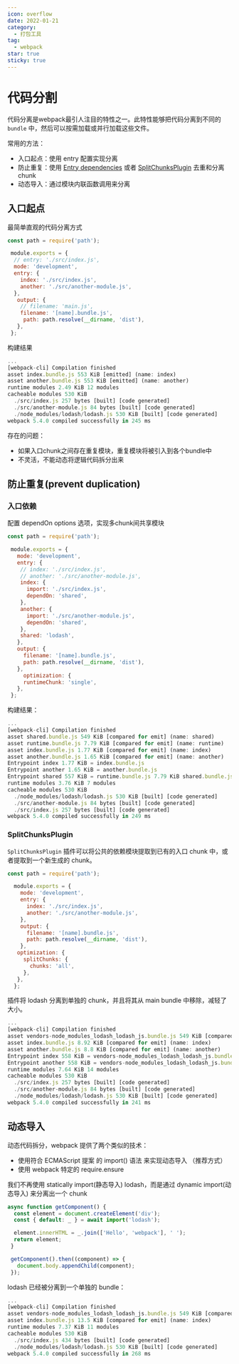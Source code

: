```yaml
---
icon: overflow
date: 2022-01-21
category:
  - 打包工具
tag:
  - webpack
star: true
sticky: true
---
```

# 代码分割

代码分离是webpack最引人注目的特性之一。此特性能够把代码分离到不同的 `bundle` 中，然后可以按需加载或并行加载这些文件。

常用的方法：

- 入口起点：使用 entry 配置实现分离
- 防止重复：使用 [Entry dependencies](https://webpack.docschina.org/configuration/entry-context/#dependencies) 或者 [SplitChunksPlugin](https://webpack.docschina.org/plugins/split-chunks-plugin) 去重和分离 chunk
- 动态导入：通过模块内联函数调用来分离

## 入口起点

最简单直观的代码分离方式

```jsx
const path = require('path');

 module.exports = {
  // entry: './src/index.js',
  mode: 'development',
  entry: {
    index: './src/index.js',
    another: './src/another-module.js',
  },
   output: {
    // filename: 'main.js',
    filename: '[name].bundle.js',
     path: path.resolve(__dirname, 'dist'),
   },
 };
```

构建结果

```jsx
...
[webpack-cli] Compilation finished
asset index.bundle.js 553 KiB [emitted] (name: index)
asset another.bundle.js 553 KiB [emitted] (name: another)
runtime modules 2.49 KiB 12 modules
cacheable modules 530 KiB
  ./src/index.js 257 bytes [built] [code generated]
  ./src/another-module.js 84 bytes [built] [code generated]
  ./node_modules/lodash/lodash.js 530 KiB [built] [code generated]
webpack 5.4.0 compiled successfully in 245 ms
```

存在的问题：

- 如果入口chunk之间存在重复模块，重复模块将被引入到各个bundle中
- 不灵活，不能动态将逻辑代码拆分出来

## 防止重复(prevent duplication)

### 入口依赖

配置 dependOn options 选项，实现多chunk间共享模块

```jsx
const path = require('path');

 module.exports = {
   mode: 'development',
   entry: {
    // index: './src/index.js',
    // another: './src/another-module.js',
    index: {
      import: './src/index.js',
      dependOn: 'shared',
    },
    another: {
      import: './src/another-module.js',
      dependOn: 'shared',
    },
    shared: 'lodash',
   },
   output: {
     filename: '[name].bundle.js',
     path: path.resolve(__dirname, 'dist'),
   },
	 optimization: {
     runtimeChunk: 'single',
   },
 };
```

构建结果：

```jsx
...
[webpack-cli] Compilation finished
asset shared.bundle.js 549 KiB [compared for emit] (name: shared)
asset runtime.bundle.js 7.79 KiB [compared for emit] (name: runtime)
asset index.bundle.js 1.77 KiB [compared for emit] (name: index)
asset another.bundle.js 1.65 KiB [compared for emit] (name: another)
Entrypoint index 1.77 KiB = index.bundle.js
Entrypoint another 1.65 KiB = another.bundle.js
Entrypoint shared 557 KiB = runtime.bundle.js 7.79 KiB shared.bundle.js 549 KiB
runtime modules 3.76 KiB 7 modules
cacheable modules 530 KiB
  ./node_modules/lodash/lodash.js 530 KiB [built] [code generated]
  ./src/another-module.js 84 bytes [built] [code generated]
  ./src/index.js 257 bytes [built] [code generated]
webpack 5.4.0 compiled successfully in 249 ms
```

### SplitChunksPlugin

`SplitChunksPlugin` 插件可以将公共的依赖模块提取到已有的入口 chunk 中，或者提取到一个新生成的 chunk。

```jsx
const path = require('path');

  module.exports = {
    mode: 'development',
    entry: {
      index: './src/index.js',
      another: './src/another-module.js',
    },
    output: {
      filename: '[name].bundle.js',
      path: path.resolve(__dirname, 'dist'),
    },
   optimization: {
     splitChunks: {
       chunks: 'all',
     },
   },
  };
```

插件将 lodash 分离到单独的 chunk，并且将其从 main bundle 中移除，减轻了大小。

```jsx
...
[webpack-cli] Compilation finished
asset vendors-node_modules_lodash_lodash_js.bundle.js 549 KiB [compared for emit] (id hint: vendors)
asset index.bundle.js 8.92 KiB [compared for emit] (name: index)
asset another.bundle.js 8.8 KiB [compared for emit] (name: another)
Entrypoint index 558 KiB = vendors-node_modules_lodash_lodash_js.bundle.js 549 KiB index.bundle.js 8.92 KiB
Entrypoint another 558 KiB = vendors-node_modules_lodash_lodash_js.bundle.js 549 KiB another.bundle.js 8.8 KiB
runtime modules 7.64 KiB 14 modules
cacheable modules 530 KiB
  ./src/index.js 257 bytes [built] [code generated]
  ./src/another-module.js 84 bytes [built] [code generated]
  ./node_modules/lodash/lodash.js 530 KiB [built] [code generated]
webpack 5.4.0 compiled successfully in 241 ms
```

## 动态导入

动态代码拆分，webpack 提供了两个类似的技术：

- 使用符合 ECMAScript 提案 的 import() 语法 来实现动态导入 （推荐方式）
- 使用 webpack 特定的 require.ensure

我们不再使用 statically import(静态导入) lodash，而是通过 dynamic import(动态导入) 来分离出一个 chunk

```jsx
async function getComponent() {
  const element = document.createElement('div');
  const { default: _ } = await import('lodash');

  element.innerHTML = _.join(['Hello', 'webpack'], ' ');
  return element;
 }

 getComponent().then((component) => {
   document.body.appendChild(component);
 });
```

lodash 已经被分离到一个单独的 bundle：

```jsx
...
[webpack-cli] Compilation finished
asset vendors-node_modules_lodash_lodash_js.bundle.js 549 KiB [compared for emit] (id hint: vendors)
asset index.bundle.js 13.5 KiB [compared for emit] (name: index)
runtime modules 7.37 KiB 11 modules
cacheable modules 530 KiB
  ./src/index.js 434 bytes [built] [code generated]
  ./node_modules/lodash/lodash.js 530 KiB [built] [code generated]
webpack 5.4.0 compiled successfully in 268 ms
```